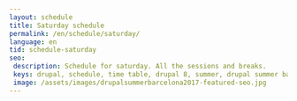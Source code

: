 ```yaml
---
layout: schedule
title: Saturday schedule
permalink: /en/schedule/saturday/
language: en
tid: schedule-saturday
seo:
 description: Schedule for saturday. All the sessions and breaks.
 keys: drupal, schedule, time table, drupal 8, summer, drupal summer barcelona, 2017
 image: /assets/images/drupalsummerbarcelona2017-featured-seo.jpg
---
```

